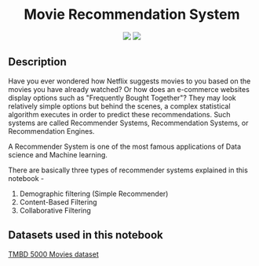<h1 align="center">Movie Recommendation System</h1>


<p align="center">
  
<img src="https://badges.frapsoft.com/os/v1/open-source.svg?v=103" >
<img src="https://img.shields.io/badge/Made%20by-Hemant-blue" >
</p>


## Description

Have you ever wondered how Netflix suggests movies to you based on the movies you have already watched? Or how does an e-commerce websites display options such as "Frequently Bought Together"? They may look relatively simple options but behind the scenes, a complex statistical algorithm executes in order to predict these recommendations. Such systems are called Recommender Systems, Recommendation Systems, or Recommendation Engines. 

A Recommender System is one of the most famous applications of Data science and Machine learning.


There are basically three types of recommender systems explained in this notebook -
1. Demographic filtering (Simple Recommender)
2. Content-Based Filtering
3. Collaborative Filtering

## Datasets used in this notebook
[TMBD 5000 Movies dataset](https://www.kaggle.com/tmdb/tmdb-movie-metadata "TMBD 5000 Movies dataset")

